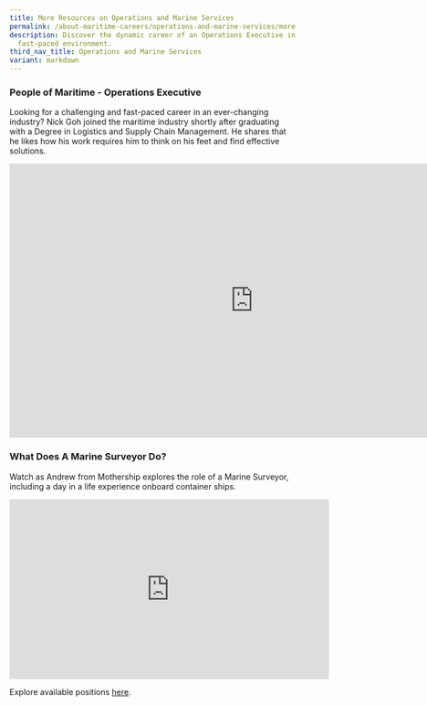 ```yaml
---
title: More Resources on Operations and Marine Services
permalink: /about-maritime-careers/operations-and-marine-services/more-resources/
description: Discover the dynamic career of an Operations Executive in the
  fast-paced environment.
third_nav_title: Operations and Marine Services
variant: markdown
---
```

### People of Maritime - Operations Executive
Looking for a challenging and fast-paced career in an ever-changing industry? Nick Goh joined the maritime industry shortly after graduating with a Degree in Logistics and Supply Chain Management. He shares that he likes how his work requires him to think on his feet and find effective solutions.
<iframe allowfullscreen="" allow="accelerometer; autoplay; clipboard-write; encrypted-media; gyroscope; picture-in-picture; web-share" frameborder="0" title="YouTube video player" src="https://www.youtube.com/embed/RMNuNOpPyx4?si=-VFl1yTtihKmcV_8" height="480" width="854"></iframe>


### What Does A Marine Surveyor Do?
Watch as Andrew from Mothership explores the role of a Marine Surveyor, including a day in a life experience onboard container ships.
<iframe allowfullscreen="" allow="accelerometer; autoplay; clipboard-write; encrypted-media; gyroscope; picture-in-picture; web-share" frameborder="0" title="YouTube video player" src="https://www.youtube.com/embed/vvVzBJ952E4?si=2ukOcSTZJiVMzuG0" height="315" width="560"></iframe>



Explore available positions [here](https://safe.menlosecurity.com/https://www.seathedifference.gov.sg/for-jobseekers/mpa-careers/operations-and-marine-services/).
